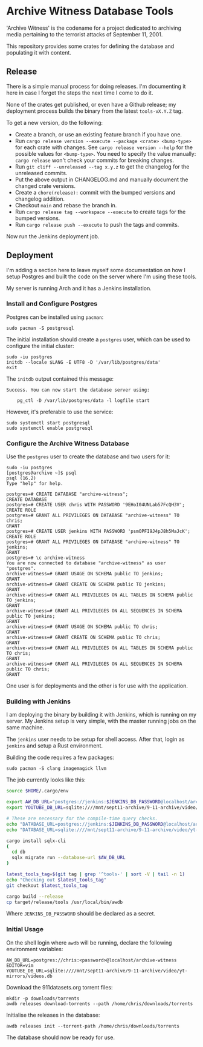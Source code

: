 # Archive Witness Database Tools

'Archive Witness' is the codename for a project dedicated to archiving media pertaining to the
terrorist attacks of September 11, 2001.

This repository provides some crates for defining the database and populating it with content.

## Release

There is a simple manual process for doing releases. I'm documenting it here in case I forget the
steps the next time I come to do it.

None of the crates get published, or even have a Github release; my deployment process builds the
binary from the latest `tools-vX.Y.Z` tag.

To get a new version, do the following:

* Create a branch, or use an existing feature branch if you have one.
* Run `cargo release version --execute --package <crate> <bump-type>` for each crate with changes.
  See `cargo release version --help` for the possible values for `<bump-type>`. You need to specify
  the value manually: `cargo release` won't check your commits for breaking changes.
* Run `git cliff --unreleased --tag x.y.z` to get the changelog for the unreleased commits.
* Put the above output in CHANGELOG.md and manually document the changed crate versions.
* Create a `chore(release):` commit with the bumped versions and changelog addition.
* Checkout `main` and rebase the branch in.
* Run `cargo release tag --workspace --execute` to create tags for the bumped versions.
* Run `cargo release push --execute` to push the tags and commits.

Now run the Jenkins deployment job.

## Deployment

I'm adding a section here to leave myself some documentation on how I setup Postgres and built the
code on the server where I'm using these tools.

My server is running Arch and it has a Jenkins installation.

### Install and Configure Postgres

Postgres can be installed using `pacman`:
```
sudo pacman -S postgresql
```

The initial installation should create a `postgres` user, which can be used to configure the initial
cluster:
```
sudo -iu postgres
initdb --locale $LANG -E UTF8 -D '/var/lib/postgres/data'
exit
```

The `initdb` output contained this message:
```
Success. You can now start the database server using:

    pg_ctl -D /var/lib/postgres/data -l logfile start
```

However, it's preferable to use the service:
```
sudo systemctl start postgresql
sudo systemctl enable postgresql
```

### Configure the Archive Witness Database

Use the `postgres` user to create the database and two users for it:
```
sudo -iu postgres
[postgres@archive ~]$ psql
psql (16.2)
Type "help" for help.

postgres=# CREATE DATABASE "archive-witness";
CREATE DATABASE
postgres=# CREATE USER chris WITH PASSWORD '9EHoI04UNLab57FcQH3V';
CREATE ROLE
postgres=# GRANT ALL PRIVILEGES ON DATABASE "archive-witness" TO chris;
GRANT
postgres=# CREATE USER jenkins WITH PASSWORD 'psmOPFI9J4pJ8h5MaJcK';
CREATE ROLE
postgres=# GRANT ALL PRIVILEGES ON DATABASE "archive-witness" TO jenkins;
GRANT
postgres=# \c archive-witness
You are now connected to database "archive-witness" as user "postgres".
archive-witness=# GRANT USAGE ON SCHEMA public TO jenkins;
GRANT
archive-witness=# GRANT CREATE ON SCHEMA public TO jenkins;
GRANT
archive-witness=# GRANT ALL PRIVILEGES ON ALL TABLES IN SCHEMA public TO jenkins;
GRANT
archive-witness=# GRANT ALL PRIVILEGES ON ALL SEQUENCES IN SCHEMA public TO jenkins;
GRANT
archive-witness=# GRANT USAGE ON SCHEMA public TO chris;
GRANT
archive-witness=# GRANT CREATE ON SCHEMA public TO chris;
GRANT
archive-witness=# GRANT ALL PRIVILEGES ON ALL TABLES IN SCHEMA public TO chris;
GRANT
archive-witness=# GRANT ALL PRIVILEGES ON ALL SEQUENCES IN SCHEMA public TO chris;
GRANT
```

One user is for deployments and the other is for use with the application.

### Building with Jenkins

I am deploying the binary by building it with Jenkins, which is running on my server. My Jenkins
setup is very simple, with the master running jobs on the same machine.

The `jenkins` user needs to be setup for shell access. After that, login as `jenkins` and setup a
Rust environment.

Building the code requires a few packages:
```
sudo pacman -S clang imagemagick llvm
```

The job currently looks like this:
```bash
source $HOME/.cargo/env

export AW_DB_URL="postgres://jenkins:$JENKINS_DB_PASSWORD@localhost/archive-witness"
export YOUTUBE_DB_URL=sqlite:////mnt/sept11-archive/9-11-archive/video/yt-mirrors/videos.db

# These are necessary for the compile-time query checks.
echo "DATABASE_URL=postgres://jenkins:$JENKINS_DB_PASSWORD@localhost/archive-witness" > db/.env
echo "DATABASE_URL=sqlite:////mnt/sept11-archive/9-11-archive/video/yt-mirrors/videos.db" > db-youtube/.env

cargo install sqlx-cli
(
  cd db
  sqlx migrate run --database-url $AW_DB_URL
)

latest_tools_tag=$(git tag | grep '^tools-' | sort -V | tail -n 1)
echo "Checking out $latest_tools_tag"
git checkout $latest_tools_tag

cargo build --release
cp target/release/tools /usr/local/bin/awdb
```

Where `JENKINS_DB_PASSWORD` should be declared as a secret.

### Initial Usage

On the shell login where `awdb` will be running, declare the following environment variables:
```
AW_DB_URL=postgres://chris:<password>@localhost/archive-witness
EDITOR=vim
YOUTUBE_DB_URL=sqlite:////mnt/sept11-archive/9-11-archive/video/yt-mirrors/videos.db
```

Download the 911datasets.org torrent files:
```
mkdir -p downloads/torrents
awdb releases download-torrents --path /home/chris/downloads/torrents
```

Initialise the releases in the database:
```
awdb releases init --torrent-path /home/chris/downloads/torrents
```

The database should now be ready for use.
